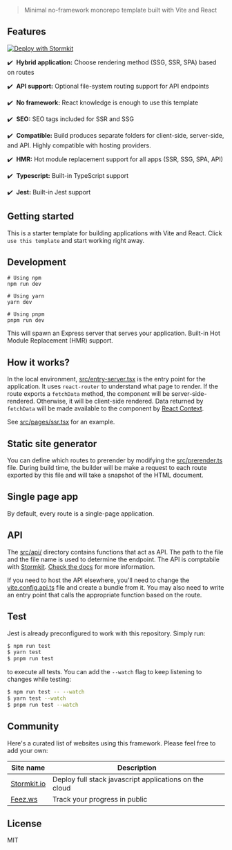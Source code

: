 > Minimal no-framework monorepo template built with Vite and React

## Features

[![Deploy with Stormkit](https://www.stormkit.io/button.svg)](https://api.stormkit.io/deploy?template=https%3A%2F%2Fgithub.com%2Fstormkit-io%2Freact-starter)

✔️ &nbsp;**Hybrid application:** Choose rendering method (SSG, SSR, SPA) based on routes

✔️ &nbsp;**API support:** Optional file-system routing support for API endpoints

✔️ &nbsp;**No framework:** React knowledge is enough to use this template

✔️ &nbsp;**SEO:** SEO tags included for SSR and SSG

✔️ &nbsp;**Compatible:** Build produces separate folders for client-side, server-side, and API. Highly compatible with hosting providers.

✔️ &nbsp;**HMR:** Hot module replacement support for all apps (SSR, SSG, SPA, API)

✔️ &nbsp;**Typescript:** Built-in TypeScript support

✔️ &nbsp;**Jest:** Built-in Jest support

## Getting started

This is a starter template for building applications with Vite and React. Click `use this template` and start working right away.

## Development

```
# Using npm
npm run dev

# Using yarn
yarn dev

# Using pnpm
pnpm run dev
```

This will spawn an Express server that serves your application. Built-in Hot Module Replacement (HMR) support.

## How it works?

In the local environment, [src/entry-server.tsx](./src/entry-server.tsx) is the entry point for the application. It uses
`react-router` to understand what page to render. If the route exports a `fetchData` method, the component will be server-side-rendered.
Otherwise, it will be client-side rendered. Data returned by `fetchData` will be made available to the component by [React Context](./src/context.ts).

See [src/pages/ssr.tsx](./src/pages/ssr.tsx) for an example.

## Static site generator

You can define which routes to prerender by modifying the [src/prerender.ts](./src/prerender.ts) file. During build time, the builder will be make a
request to each route exported by this file and will take a snapshot of the HTML document.

## Single page app

By default, every route is a single-page application.

## API

The [src/api/](./src/api/) directory contains functions that act as API. The path to the file and the file name is used to determine the endpoint.
The API is comptabile with [Stormkit](https://www.stormkit.io). [Check the docs](https://www.stormkit.io/docs/features/writing-api) for more information.

If you need to host the API elsewhere, you'll need to change the [vite.config.api.ts](./vite.config.api.ts) file and create a bundle from it. You may
also need to write an entry point that calls the appropriate function based on the route.

## Test

Jest is already preconfigured to work with this repository. Simply run:

```bash
$ npm run test
$ yarn test
$ pnpm run test
```

to execute all tests. You can add the `--watch` flag to keep listening to changes while testing:

```bash
$ npm run test -- --watch
$ yarn test --watch
$ pnpm run test --watch
```

## Community

Here's a curated list of websites using this framework. Please feel free to add your own:

| Site name                              | Description                                            |
| -------------------------------------- | ------------------------------------------------------ |
| [Stormkit.io](https://www.stormkit.io) | Deploy full stack javascript applications on the cloud |
| [Feez.ws](https://www.feez.ws)         | Track your progress in public                          |

## License

MIT

